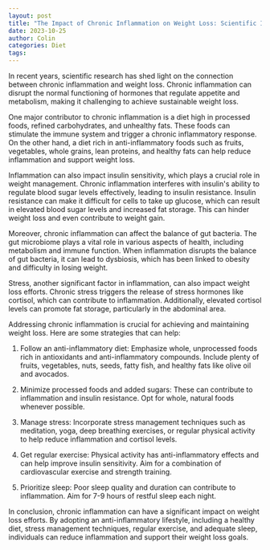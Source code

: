 ```yaml
---
layout: post
title: "The Impact of Chronic Inflammation on Weight Loss: Scientific Insights"
date: 2023-10-25
author: Colin
categories: Diet
tags: 
---
```


In recent years, scientific research has shed light on the connection between chronic inflammation and weight loss. Chronic inflammation can disrupt the normal functioning of hormones that regulate appetite and metabolism, making it challenging to achieve sustainable weight loss.

One major contributor to chronic inflammation is a diet high in processed foods, refined carbohydrates, and unhealthy fats. These foods can stimulate the immune system and trigger a chronic inflammatory response. On the other hand, a diet rich in anti-inflammatory foods such as fruits, vegetables, whole grains, lean proteins, and healthy fats can help reduce inflammation and support weight loss.

Inflammation can also impact insulin sensitivity, which plays a crucial role in weight management. Chronic inflammation interferes with insulin's ability to regulate blood sugar levels effectively, leading to insulin resistance. Insulin resistance can make it difficult for cells to take up glucose, which can result in elevated blood sugar levels and increased fat storage. This can hinder weight loss and even contribute to weight gain.

Moreover, chronic inflammation can affect the balance of gut bacteria. The gut microbiome plays a vital role in various aspects of health, including metabolism and immune function. When inflammation disrupts the balance of gut bacteria, it can lead to dysbiosis, which has been linked to obesity and difficulty in losing weight.

Stress, another significant factor in inflammation, can also impact weight loss efforts. Chronic stress triggers the release of stress hormones like cortisol, which can contribute to inflammation. Additionally, elevated cortisol levels can promote fat storage, particularly in the abdominal area.

Addressing chronic inflammation is crucial for achieving and maintaining weight loss. Here are some strategies that can help:

1. Follow an anti-inflammatory diet: Emphasize whole, unprocessed foods rich in antioxidants and anti-inflammatory compounds. Include plenty of fruits, vegetables, nuts, seeds, fatty fish, and healthy fats like olive oil and avocados.

2. Minimize processed foods and added sugars: These can contribute to inflammation and insulin resistance. Opt for whole, natural foods whenever possible.

3. Manage stress: Incorporate stress management techniques such as meditation, yoga, deep breathing exercises, or regular physical activity to help reduce inflammation and cortisol levels.

4. Get regular exercise: Physical activity has anti-inflammatory effects and can help improve insulin sensitivity. Aim for a combination of cardiovascular exercise and strength training.

5. Prioritize sleep: Poor sleep quality and duration can contribute to inflammation. Aim for 7-9 hours of restful sleep each night.

In conclusion, chronic inflammation can have a significant impact on weight loss efforts. By adopting an anti-inflammatory lifestyle, including a healthy diet, stress management techniques, regular exercise, and adequate sleep, individuals can reduce inflammation and support their weight loss goals.